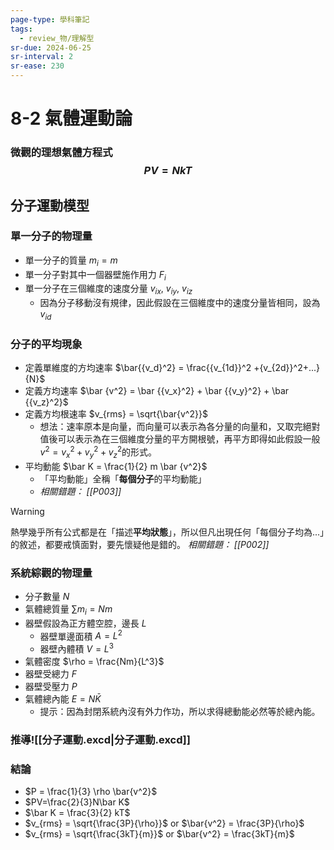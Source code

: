 ```yaml
---
page-type: 學科筆記
tags:
  - review_物/理解型
sr-due: 2024-06-25
sr-interval: 2
sr-ease: 230
---
```


# 8-2 氣體運動論
### 微觀的理想氣體方程式 $$PV = NkT$$
## 分子運動模型
### 單一分子的物理量
- 單一分子的質量 $m_i = m$
- 單一分子對其中一個器壁施作用力 $F_i$
- 單一分子在三個維度的速度分量 $v_{ix}$, $v_{iy}$, $v_{iz}$
	- 因為分子移動沒有規律，因此假設在三個維度中的速度分量皆相同，設為$v_{id}$
### 分子的平均現象
- 定義單維度的方均速率 $\bar{{v_d}^2} = \frac{{v_{1d}}^2 +{v_{2d}}^2+...}{N}$
- 定義方均速率 $\bar {v^2} = \bar {{v_x}^2} + \bar {{v_y}^2} + \bar {{v_z}^2}$
- 定義方均根速率 $v_{rms} = \sqrt{\bar{v^2}}$ 
	- 想法：速率原本是向量，而向量可以表示為各分量的向量和，又取完絕對值後可以表示為在三個維度分量的平方開根號，再平方即得如此假設一般$v^2 = {v_x}^2 + {v_y}^2 + {v_z}^2$的形式。
- 平均動能 $\bar K = \frac{1}{2} m \bar {v^2}$
	- 「平均動能」全稱「**每個分子**的平均動能」
	-  *相關錯題： [[P003]]*
> [!Warning]
> 熱學幾乎所有公式都是在「描述**平均狀態**」，所以但凡出現任何「每個分子均為...」的敘述，都要戒慎面對，要先懷疑他是錯的。
> *相關錯題： [[P002]]*
### 系統綜觀的物理量
- 分子數量 $N$
- 氣體總質量 $\sum m_i = Nm$
- 器壁假設為正方體空腔，邊長 $L$
	- 器壁單邊面積 $A = L^2$
	- 器壁內體積 $V = L^3$
- 氣體密度 $\rho = \frac{Nm}{L^3}$
- 器壁受總力 $F$
- 器壁受壓力 $P$
- 氣體總內能 $E = N \bar K$
	- 提示：因為封閉系統內沒有外力作功，所以求得總動能必然等於總內能。
### 推導![[分子運動.excd|分子運動.excd]]
### 結論
- $P = \frac{1}{3} \rho \bar{v^2}$
- $PV=\frac{2}{3}N\bar K$
- $\bar K = \frac{3}{2} kT$
- $v_{rms} = \sqrt{\frac{3P}{\rho}}$ or $\bar{v^2} = \frac{3P}{\rho}$
- $v_{rms} = \sqrt{\frac{3kT}{m}}$ or $\bar{v^2} = \frac{3kT}{m}$
